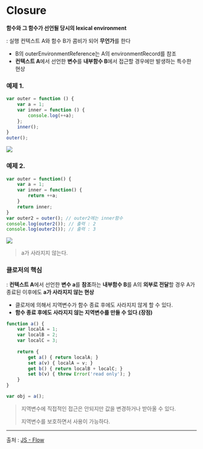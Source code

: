 # Closure

**함수와 그 함수가 선언될 당시의 lexical environment**

: 실행 컨텍스트 A와 함수 B가 콤비가 되어 **무언가**를 한다

- B의 outerEnvironmentReference는 A의 environmentRecord를 참조
- **컨텍스트 A**에서 선언한 **변수**를 **내부함수 B**에서 접근할 경우에만 발생하는 특수한 현상



### 예제 1.

```javascript
var outer = function () {
    var a = 1;
    var inner = function () {
        console.log(++a);
    };
    inner();
}
outer();
```

![](C:\Users\김수빈\AppData\Roaming\Typora\typora-user-images\image-20201230204834389.png) 



### 예제 2.

```javascript
var outer = function() {
    var a = 1;
    var inner = function() {
        return ++a;
    }
    return inner;
}
var outer2 = outer(); // outer2에는 inner함수
console.log(outer2()); // 출력 : 2
console.log(outer2()); // 출력 : 3
```

![](C:\Users\김수빈\AppData\Roaming\Typora\typora-user-images\image-20201230205457866.png) 

> a가 사라지지 않는다.



### 클로저의 핵심

: **컨텍스트 A**에서 선언한 **변수 a**를 **참조**하는 **내부함수 B**를 A의 **외부로 전달**할 경우 A가 종료된 이후에도 **a가 사라지지 않는 현상**

- 클로저에 의해서 지역변수가 함수 종료 후에도 사라지지 않게 할 수 있다.
- **함수 종료 후에도 사라지지 않는 지역변수를 만들 수 있다**.**(장점)**



```javascript
function a() {
    var localA = 1;
    var localB = 2;
    var localC = 3;
    
    return {
        get a() { return localA; }
        set a(v) { localA = v; }
    	get b() { return localB + localC; }
    	set b(v) { throw Error('read only'); }
    }
}

var obj = a();
```

> 지역변수에 직접적인 접근은 안되지만 값을 변경하거나 받아올 수 있다.
>
> 지역변수를 보호하면서 사용이 가능하다. 



---

출처 : [JS - Flow](https://www.inflearn.com/course/%ED%95%B5%EC%8B%AC%EA%B0%9C%EB%85%90-javascript-flow/dashboard)
